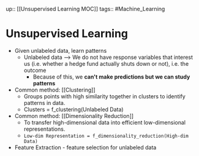 up:: [[Unsupervised Learning MOC]]
tags:: #Machine_Learning 
# Unsupervised Learning
- Given unlabeled data, learn patterns
	- Unlabeled data --> We do not have response variables that interest us (i.e. whether a hedge fund actually shuts down or not), i.e. the outcome
		- Because of this, we **can't make predictions but we can study patterns**
- Common method: [[Clustering]]
	- Groups points with high similarity together in clusters to identify patterns in data.
	- Clusters = f_clustering(Unlabeled Data)
- Common method: [[Dimensionality Reduction]]
	- To transfer high-dimensional data into efficient low-dimensional representations.
	- `Low-dim Representation = f_dimensionality_reduction(High-dim Data)`
- Feature Extraction - feature selection for unlabeled data
